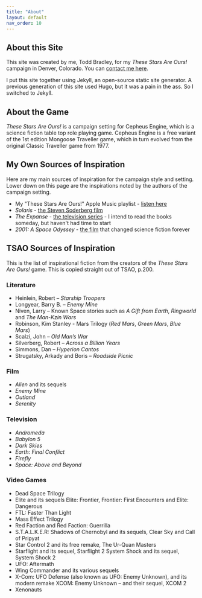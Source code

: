 ```yaml
---
title: "About"
layout: default
nav_order: 10
---
```



## About this Site

This site was created by me, Todd Bradley, for my _These Stars Are Ours!_ campaign in Denver, Colorado. You can [contact me here](mailto:todd@toddbradley.com).

I put this site together using Jekyll, an open-source static site generator. A previous generation of this site used Hugo, but it was a pain in the ass. So I switched to Jekyll.

## About the Game

_These Stars Are Ours!_ is a campaign setting for Cepheus Engine, which is a science fiction table top role playing game. Cepheus Engine is a free variant of the 1st edition Mongoose Traveller game, which in turn evolved from the original Classic Traveller game from 1977.

## My Own Sources of Inspiration

Here are my main sources of inspiration for the campaign style and setting. Lower down on this page are the inspirations noted by the authors of the campaign setting.

* My "These Stars Are Ours!" Apple Music playlist - [listen here](https://music.apple.com/us/playlist/these-stars-are-ours/pl.u-2aoqPBeiGE7p1)
* _Solaris_ - [the Steven Soderberg film](https://en.wikipedia.org/wiki/Solaris_(2002_film))
* _The Expanse_ - [the television series](https://en.wikipedia.org/wiki/The_Expanse_(TV_series)) - I intend to read the books someday, but haven't had time to start
* _2001: A Space Odyssey_ - [the film](https://en.wikipedia.org/wiki/2001:_A_Space_Odyssey_(film)) that changed science fiction forever


## TSAO Sources of Inspiration

This is the list of inspirational fiction from the creators of the _These Stars Are Ours!_ game. This is copied straight out of TSAO, p.200.

### Literature

* Heinlein, Robert – *Starship Troopers*
* Longyear, Barry B. – *Enemy Mine*
* Niven, Larry – Known Space stories such as *A Gift from Earth*, *Ringworld* and *The Man-Kzin Wars*
* Robinson, Kim Stanley - Mars Trilogy (*Red Mars*, *Green Mars*, *Blue Mars*)
* Scalzi, John – *Old Man’s War*
* Silverberg, Robert – *Across a Billion Years*
* Simmons, Dan – *Hyperion Cantos*
* Strugatsky, Arkady and Boris – *Roadside Picnic*

### Film

* _Alien_ and its sequels
* _Enemy Mine_
* _Outland_
* _Serenity_

### Television

* *Andromeda*
* *Babylon 5*
* *Dark Skies*
* *Earth: Final Conflict*
* *Firefly*
* *Space: Above and Beyond*

### Video Games

* Dead Space Trilogy
* Elite and its sequels Elite: Frontier, Frontier: First Encounters and Elite: Dangerous
* FTL: Faster Than Light
* Mass Effect Trilogy
* Red Faction and Red Faction: Guerrilla
* S.T.A.L.K.E.R: Shadows of Chernobyl and its sequels, Clear Sky and Call of Pripyat
* Star Control 2 and its free remake, The Ur-Quan Masters
* Starflight and its sequel, Starflight 2 System Shock and its sequel, System Shock 2
* UFO: Aftermath
* Wing Commander and its various sequels
* X-Com: UFO Defense (also known as UFO: Enemy Unknown), and its modern remake XCOM: Enemy Unknown – and their sequel, XCOM 2
* Xenonauts
